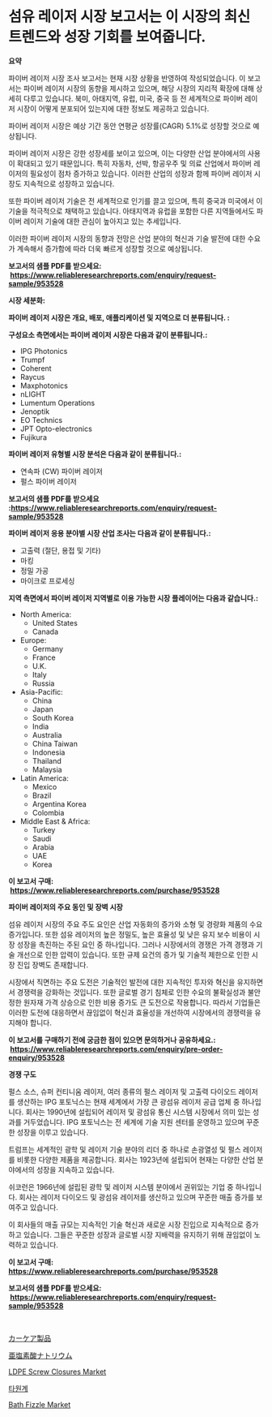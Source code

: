 <p><h1>섬유 레이저 시장 보고서는 이 시장의 최신 트렌드와 성장 기회를 보여줍니다.</h1></p><p><strong>요약</strong></p>
<p><p>파이버 레이저 시장 조사 보고서는 현재 시장 상황을 반영하여 작성되었습니다. 이 보고서는 파이버 레이저 시장의 동향을 제시하고 있으며, 해당 시장의 지리적 확장에 대해 상세히 다루고 있습니다. 북미, 아태지역, 유럽, 미국, 중국 등 전 세계적으로 파이버 레이저 시장이 어떻게 분포되어 있는지에 대한 정보도 제공하고 있습니다.</p><p>파이버 레이저 시장은 예상 기간 동안 연평균 성장률(CAGR) 5.1%로 성장할 것으로 예상됩니다.</p><p>파이버 레이저 시장은 강한 성장세를 보이고 있으며, 이는 다양한 산업 분야에서의 사용이 확대되고 있기 때문입니다. 특히 자동차, 선박, 항공우주 및 의료 산업에서 파이버 레이저의 필요성이 점차 증가하고 있습니다. 이러한 산업의 성장과 함께 파이버 레이저 시장도 지속적으로 성장하고 있습니다.</p><p>또한 파이버 레이저 기술은 전 세계적으로 인기를 끌고 있으며, 특히 중국과 미국에서 이 기술을 적극적으로 채택하고 있습니다. 아태지역과 유럽을 포함한 다른 지역들에서도 파이버 레이저 기술에 대한 관심이 높아지고 있는 추세입니다.</p><p>이러한 파이버 레이저 시장의 동향과 전망은 산업 분야의 혁신과 기술 발전에 대한 수요가 계속해서 증가함에 따라 더욱 빠르게 성장할 것으로 예상됩니다.</p></p>
<p><strong>보고서의 샘플 PDF를 받으세요: &nbsp;<a href="https://www.reliableresearchreports.com/enquiry/request-sample/953528">https://www.reliableresearchreports.com/enquiry/request-sample/953528</a></strong></p>
<p><strong>시장 세분화:</strong></p>
<p><strong> 파이버 레이저 시장은 개요, 배포, 애플리케이션 및 지역으로 더 분류됩니다. :</strong></p>
<p><strong>구성요소 측면에서는 파이버 레이저 시장은 다음과 같이 분류됩니다.:</strong></p>
<p><ul><li>IPG Photonics</li><li>Trumpf</li><li>Coherent</li><li>Raycus</li><li>Maxphotonics</li><li>nLIGHT</li><li>Lumentum Operations</li><li>Jenoptik</li><li>EO Technics</li><li>JPT Opto-electronics</li><li>Fujikura</li></ul></p>
<p><strong> 파이버 레이저 유형별 시장 분석은 다음과 같이 분류됩니다.:</strong></p>
<p><ul><li>연속파 (CW) 파이버 레이저</li><li>펄스 파이버 레이저</li></ul></p>
<p><strong>보고서의 샘플 PDF를 받으세요 :<a href="https://www.reliableresearchreports.com/enquiry/request-sample/953528">https://www.reliableresearchreports.com/enquiry/request-sample/953528</a></strong></p>
<p><strong> 파이버 레이저 응용 분야별 시장 산업 조사는 다음과 같이 분류됩니다.:</strong></p>
<p><ul><li>고출력 (절단, 용접 및 기타)</li><li>마킹</li><li>정밀 가공</li><li>마이크로 프로세싱</li></ul></p>
<p><strong>지역 측면에서 파이버 레이저 지역별로 이용 가능한 시장 플레이어는 다음과 같습니다.:</strong></p>
<p><ul>
    <li>
        North America:
        <ul>
            <li>United States</li>
            <li>Canada</li>
        </ul>
    </li>
    <li>
        Europe:
        <ul>
            <li>Germany</li>
            <li>France</li>
            <li>U.K.</li>
            <li>Italy</li>
            <li>Russia</li>
        </ul>
    </li>
    <li>
        Asia-Pacific:
        <ul>
            <li>China</li>
            <li>Japan</li>
            <li>South Korea</li>
            <li>India</li>
            <li>Australia</li>
            <li>China Taiwan</li>
            <li>Indonesia</li>
            <li>Thailand</li>
            <li>Malaysia</li>
        </ul>
    </li>
    <li>
        Latin America:
        <ul>
            <li>Mexico</li>
            <li>Brazil</li>
            <li>Argentina Korea</li>
            <li>Colombia</li>
        </ul>
    </li>
    <li>
        Middle East & Africa:
        <ul>
            <li>Turkey</li>
            <li>Saudi</li>
            <li>Arabia</li>
            <li>UAE</li>
            <li>Korea</li>
        </ul>
    </li>
    </ul></p>
<p><strong>이 보고서 구매: &nbsp;<a href="https://www.reliableresearchreports.com/purchase/953528">https://www.reliableresearchreports.com/purchase/953528</a></strong></p>
<p><strong>파이버 레이저의 주요 동인 및 장벽 시장</strong></p>
<p><p>섬유 레이저 시장의 주요 주도 요인은 산업 자동화의 증가와 소형 및 경량화 제품의 수요 증가입니다. 또한 섬유 레이저의 높은 정밀도, 높은 효율성 및 낮은 유지 보수 비용이 시장 성장을 촉진하는 주된 요인 중 하나입니다. 그러나 시장에서의 경쟁은 가격 경쟁과 기술 개선으로 인한 압력이 있습니다. 또한 규제 요건의 증가 및 기술적 제한으로 인한 시장 진입 장벽도 존재합니다.</p><p>시장에서 직면하는 주요 도전은 기술적인 발전에 대한 지속적인 투자와 혁신을 유지하면서 경쟁력을 강화하는 것입니다. 또한 글로벌 경기 침체로 인한 수요의 불확실성과 불안정한 원자재 가격 상승으로 인한 비용 증가도 큰 도전으로 작용합니다. 따라서 기업들은 이러한 도전에 대응하면서 끊임없이 혁신과 효율성을 개선하여 시장에서의 경쟁력을 유지해야 합니다.</p></p>
<p><strong>이 보고서를 구매하기 전에 궁금한 점이 있으면 문의하거나 공유하세요.: &nbsp;<a href="https://www.reliableresearchreports.com/enquiry/pre-order-enquiry/953528">https://www.reliableresearchreports.com/enquiry/pre-order-enquiry/953528</a></strong></p>
<p><strong>경쟁 구도</strong></p>
<p><p>펄스 소스, 슈퍼 컨티니움 레이저, 여러 종류의 펄스 레이저 및 고출력 다이오드 레이저를 생산하는 IPG 포토닉스는 현재 세계에서 가장 큰 광섬유 레이저 공급 업체 중 하나입니다. 회사는 1990년에 설립되어 레이저 및 광섬유 통신 시스템 시장에서 의미 있는 성과를 거두었습니다. IPG 포토닉스는 전 세계에 기술 지원 센터를 운영하고 있으며 꾸준한 성장을 이루고 있습니다.</p><p>트럼프는 세계적인 광학 및 레이저 기술 분야의 리더 중 하나로 손광열성 및 펄스 레이저를 비롯한 다양한 제품을 제공합니다. 회사는 1923년에 설립되어 현재는 다양한 산업 분야에서의 성장을 지속하고 있습니다.</p><p>쉬코런은 1966년에 설립된 광학 및 레이저 시스템 분야에서 권위있는 기업 중 하나입니다. 회사는 레이저 다이오드 및 광섬유 레이저를 생산하고 있으며 꾸준한 매출 증가를 보여주고 있습니다.</p><p>이 회사들의 매출 규모는 지속적인 기술 혁신과 새로운 시장 진입으로 지속적으로 증가하고 있습니다. 그들은 꾸준한 성장과 글로벌 시장 지배력을 유지하기 위해 끊임없이 노력하고 있습니다.</p></p>
<p><strong>이 보고서 구매: &nbsp; <a href="https://www.reliableresearchreports.com/purchase/953528">https://www.reliableresearchreports.com/purchase/953528</a></strong></p>
<p><strong>보고서의 샘플 PDF를 받으세요: &nbsp;<a href="https://www.reliableresearchreports.com/enquiry/request-sample/953528">https://www.reliableresearchreports.com/enquiry/request-sample/953528</a></strong><strong></strong></p>
<p>&nbsp;</p>
<p><p><a href="https://github.com/efcvopdgkdx128/Market-Research-Report-List-1/blob/main/7348560184799.md">カーケア製品</a></p><p><a href="https://github.com/hwbcz413288296/Market-Research-Report-List-1/blob/main/5472172184800.md">亜塩素酸ナトリウム</a></p><p><a href="https://meowing-lemming-dd3.notion.site/LDPE-Screw-Closures-Market-Size-Share-Trends-Analysis-Report-By-Material-By-Type-By-End-user-B-5cf50a9eccf54d079089fff30e3ee48d">LDPE Screw Closures Market</a></p><p><a href="https://github.com/bunxhcci35271755/Market-Research-Report-List-1/blob/main/2148015184824.md">타원계</a></p><p><a href="https://view.publitas.com/reportprime-1/bath-fizzle-market-size-furnishes-valuable-information-encompassing-market-share-market-trends-and-projections-spanning-from-2024-to-2031/">Bath Fizzle Market</a></p></p>